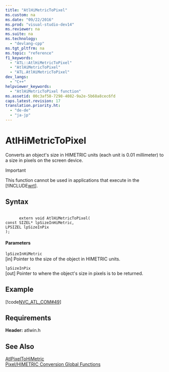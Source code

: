 ```yaml
---
title: "AtlHiMetricToPixel"
ms.custom: na
ms.date: "09/22/2016"
ms.prod: "visual-studio-dev14"
ms.reviewer: na
ms.suite: na
ms.technology: 
  - "devlang-cpp"
ms.tgt_pltfrm: na
ms.topic: "reference"
f1_keywords: 
  - "ATL::AtlHiMetricToPixel"
  - "AtlHiMetricToPixel"
  - "ATL.AtlHiMetricToPixel"
dev_langs: 
  - "C++"
helpviewer_keywords: 
  - "AtlHiMetricToPixel function"
ms.assetid: 00c3af58-7298-4082-9a2e-5b68a8cec6fd
caps.latest.revision: 17
translation.priority.ht: 
  - "de-de"
  - "ja-jp"
---
```

# AtlHiMetricToPixel
Converts an object's size in HIMETRIC units (each unit is 0.01 millimeter) to a size in pixels on the screen device.  
  
> [!IMPORTANT]
>  This function cannot be used in applications that execute in the [!INCLUDE[wrt](../vs140/includes/wrt_md.md)].  
  
## Syntax  
  
```  
  
      extern void AtlHiMetricToPixel(  
const SIZEL* lpSizeInHiMetric,  
LPSIZEL lpSizeInPix   
);  
```  
  
#### Parameters  
 `lpSizeInHiMetric`  
 [in] Pointer to the size of the object in HIMETRIC units.  
  
 `lpSizeInPix`  
 [out] Pointer to where the object's size in pixels is to be returned.  
  
## Example  
 [!code[NVC_ATL_COM#49](../vs140/codesnippet/CPP/atlhimetrictopixel_1.cpp)]  
  
## Requirements  
 **Header:** atlwin.h  
  
## See Also  
 [AtlPixelToHiMetric](../vs140/atlpixeltohimetric.md)   
 [Pixel/HIMETRIC Conversion Global Functions](../vs140/pixel-himetric-conversion-global-functions.md)